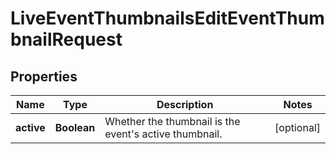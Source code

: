 

# LiveEventThumbnailsEditEventThumbnailRequest


## Properties

| Name | Type | Description | Notes |
|------------ | ------------- | ------------- | -------------|
|**active** | **Boolean** | Whether the thumbnail is the event&#39;s active thumbnail. |  [optional] |



